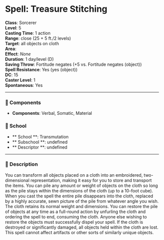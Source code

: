 
# Spell: Treasure Stitching
**Class**: Sorcerer  
**Level**: 5  
**Casting Time**: 1 action  
**Range**: close (25 + 5 ft./2 levels)  
**Target**: all objects on cloth  
**Area**:   
**Effect**: _None_  
**Duration**: 1 day/level (D)  
**Saving Throw**: Fortitude negates (+5 vs. Fortitude negates (object))  
**Spell Resistance**: Yes (yes (object))  
**DC**: 15  
**Caster Level**: 1  
**Spontaneous**: Yes

---

### 🔮 Components
- **Components**: Verbal, Somatic, Material

### 🏫 School
- ** School **: Transmutation
- ** Subschool **: undefined
- ** Descriptor **: undefined
---

### 📜 Description
You can transform all objects placed on a cloth into an embroidered, two-dimensional representation, making it easy for you to store and transport the items. You can pile any amount or weight of objects on the cloth so long as the pile stays within the dimensions of the cloth (up to a 10-foot cube). When you cast the spell the entire pile disappears into the cloth, replaced by a highly accurate, sewn picture of the pile from whatever angle you wish. The cloth retains its normal weight and dimensions. You can restore the pile of objects at any time as a full-round action by unfurling the cloth and ordering the spell to end, consuming the cloth. Anyone else wishing to restore the objects must successfully dispel your spell. If the cloth is destroyed or significantly damaged, all objects held within the cloth are lost. This spell cannot affect artifacts or other sorts of similarly unique objects.
